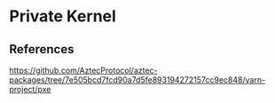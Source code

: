 # Private Kernel


## References
https://github.com/AztecProtocol/aztec-packages/tree/7e505bcd7fcd90a7d5fe893194272157cc9ec848/yarn-project/pxe